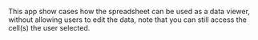 This app show cases how the spreadsheet can be used as a data viewer, without allowing users to edit the data, note that you can still access the cell(s) the user selected.